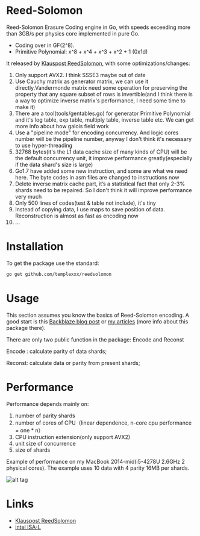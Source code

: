 # Reed-Solomon

Reed-Solomon Erasure Coding engine in Go, with speeds exceeding more than 3GB/s per physics core implemented in pure Go.

 * Coding over in GF(2^8).
 * Primitive Polynomial: x^8 + x^4 + x^3 + x^2 + 1 (0x1d)

It released by  [Klauspost ReedSolomon](https://github.com/klauspost/reedsolomon), with some optimizations/changes:

1. Only support AVX2. I think SSSE3 maybe out of date
2. Use Cauchy matrix as generator matrix, we can use it directly.Vandermonde matrix need some operation for preserving the 
property that any square subset of rows is invertible(and I think there is a way to optimize inverse matrix's performance, I need some time to make it)
3. There are a tool(tools/gentables.go) for generator Primitive Polynomial and it's log table, exp table, multiply table,
inverse table etc. We can get more info about how galois field work
4. Use a "pipeline mode" for encoding concurrency.
And logic cores number will be the pipeline number, anyway I don't think it's necessary to use hyper-threading
5. 32768 bytes(it's the L1 data cache size of many kinds of CPU) will be the default concurrency unit,
   it improve performance greatly(especially if the data shard's size is large)
6. Go1.7 have added some new instruction, and some are what we need here. The byte codes in asm files are changed to
instructions now
7. Delete inverse matrix cache part, it’s a statistical fact that only 2-3% shards need to be repaired.
So I don't think it will improve performance very much
8. Only 500 lines of codes(test & table not include), it's tiny
9. Instead of copying data, I use maps to save position of data. Reconstruction is almost as fast as encoding now
10. ...

# Installation
To get the package use the standard:
```bash
go get github.com/templexxx/reedsolomon
```

# Usage

This section assumes you know the basics of Reed-Solomon encoding. A good start is this [Backblaze blog post](https://www.backblaze.com/blog/reed-solomon/) or [my articles](http://templex.xyz) (more info about this package there).

There are only two public function in the package: Encode and Reconst

Encode : calculate parity of data shards;

Reconst: calculate data or parity from present shards;

# Performance
Performance depends mainly on:
1. number of parity shards
2. number of cores of CPU（linear dependence, n-core cpu performance = one * n）
3. CPU instruction extension(only support AVX2)
4. unit size of concurrence
5. size of shards

Example of performance on my MacBook 2014-mid(i5-4278U 2.6GHz 2 physical cores). The example uses 10 data with 4 parity 16MB per shards.

![alt tag](http://templex.xyz/images/reedsolomon/mybench.jpg)

# Links
* [Klauspost ReedSolomon](https://github.com/klauspost/reedsolom)
* [intel ISA-L](https://github.com/01org/isa-l)
